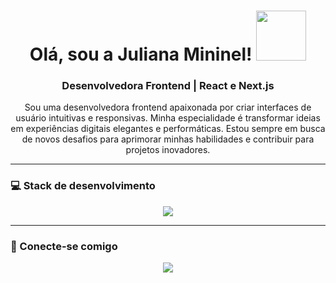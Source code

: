 <h1 align="center">
  Olá, sou a Juliana Mininel!
  <img src="https://newscrewdriver.com/wp-content/uploads/2018/10/poptartcat320240.gif" width="80">
</h1>



<h3 align="center">Desenvolvedora Frontend | React e Next.js</h3>

<p align="center">
  Sou uma desenvolvedora frontend apaixonada por criar interfaces de usuário intuitivas e responsivas. Minha especialidade é transformar ideias em experiências digitais elegantes e performáticas. Estou sempre em busca de novos desafios para aprimorar minhas habilidades e contribuir para projetos inovadores.
</p>

---

### 💻 Stack de desenvolvimento


<p align="center">
  <img src="https://skillicons.dev/icons?i=nextjs,react,js,ts,tailwind,sql,figma,vscode,git,github" />
</p>

---

### 🤝 Conecte-se comigo

<p align="center">
<p align="center">
  <a href="https://www.linkedin.com/in/juliana-mininel/" target="_blank"><img src="https://img.shields.io/badge/LinkedIn-0077B5?style=for-the-badge&logo=linkedin&logoColor=white"></a>
</p>
 
</p>
